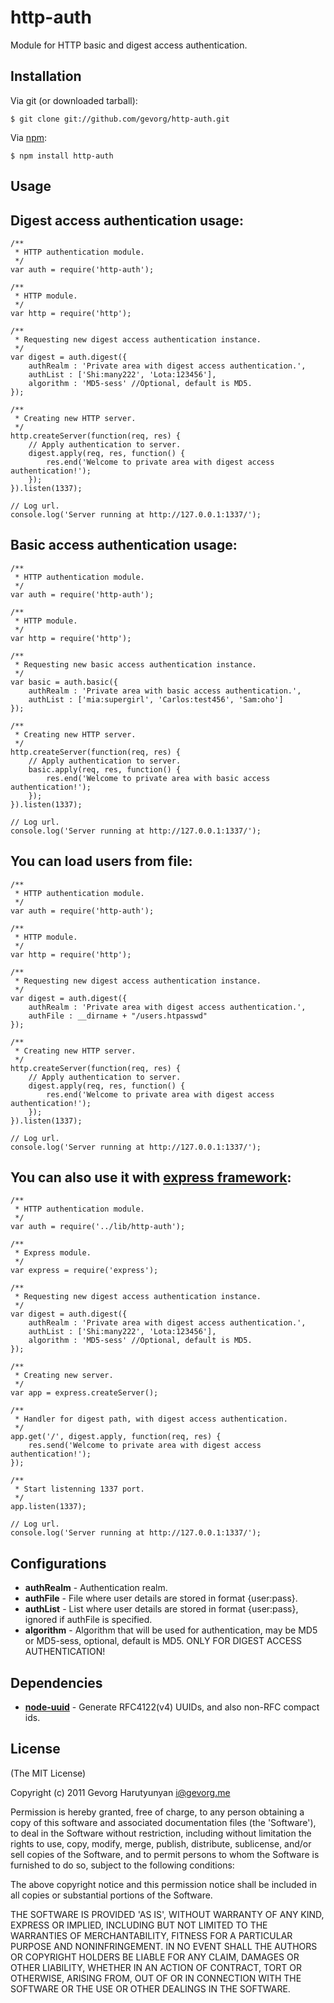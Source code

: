 # http-auth
Module for HTTP basic and digest access authentication.

## Installation

Via git (or downloaded tarball):

	$ git clone git://github.com/gevorg/http-auth.git

Via [npm](http://npmjs.org/):

	$ npm install http-auth

## Usage
	
Digest access authentication usage:
--------------------

	/**
	 * HTTP authentication module.
	 */
	var auth = require('http-auth');
	
	/**
	 * HTTP module.
	 */
	var http = require('http');
	
	/**
	 * Requesting new digest access authentication instance.
	 */
	var digest = auth.digest({
		authRealm : 'Private area with digest access authentication.',
		authList : ['Shi:many222', 'Lota:123456'],
		algorithm : 'MD5-sess' //Optional, default is MD5.
	});
	
	/**
	 * Creating new HTTP server.
	 */
	http.createServer(function(req, res) {
		// Apply authentication to server.
		digest.apply(req, res, function() {
			res.end('Welcome to private area with digest access authentication!');
		});
	}).listen(1337);
	
	// Log url.
	console.log('Server running at http://127.0.0.1:1337/');

Basic access authentication usage:
--------------------

	/**
	 * HTTP authentication module.
	 */
	var auth = require('http-auth');
	
	/**
	 * HTTP module.
	 */
	var http = require('http');
	
	/**
	 * Requesting new basic access authentication instance.
	 */
	var basic = auth.basic({
		authRealm : 'Private area with basic access authentication.',
		authList : ['mia:supergirl', 'Carlos:test456', 'Sam:oho']
	});
	
	/**
	 * Creating new HTTP server.
	 */
	http.createServer(function(req, res) {
		// Apply authentication to server.
		basic.apply(req, res, function() {
			res.end('Welcome to private area with basic access authentication!');
		});
	}).listen(1337);
	
	// Log url.
	console.log('Server running at http://127.0.0.1:1337/');

You can load users from file:
--------------------

	/**
	 * HTTP authentication module.
	 */
	var auth = require('http-auth');
	
	/**
	 * HTTP module.
	 */
	var http = require('http');
	
	/**
	 * Requesting new digest access authentication instance.
	 */
	var digest = auth.digest({
		authRealm : 'Private area with digest access authentication.',
		authFile : __dirname + "/users.htpasswd"
	});
	
	/**
	 * Creating new HTTP server.
	 */
	http.createServer(function(req, res) {
		// Apply authentication to server.
		digest.apply(req, res, function() {
			res.end('Welcome to private area with digest access authentication!');
		});
	}).listen(1337);
	
	// Log url.
	console.log('Server running at http://127.0.0.1:1337/');

You can also use it with [express framework](http://expressjs.com/):
--------------------

	/**
	 * HTTP authentication module.
	 */
	var auth = require('../lib/http-auth');
	
	/**
	 * Express module.
	 */
	var express = require('express');
	
	/**
	 * Requesting new digest access authentication instance.
	 */
	var digest = auth.digest({
		authRealm : 'Private area with digest access authentication.',
		authList : ['Shi:many222', 'Lota:123456'],
		algorithm : 'MD5-sess' //Optional, default is MD5.
	});
	
	/**
	 * Creating new server.
	 */
	var app = express.createServer();
	
	/**
	 * Handler for digest path, with digest access authentication.
	 */
	app.get('/', digest.apply, function(req, res) {
		res.send('Welcome to private area with digest access authentication!');
	});
	
	/**
	 * Start listenning 1337 port.
	 */
	app.listen(1337);
	
	// Log url.
	console.log('Server running at http://127.0.0.1:1337/');


## Configurations

 - **authRealm** - Authentication realm.
 - **authFile** - File where user details are stored in format {user:pass}.
 - **authList** - List where user details are stored in format {user:pass}, ignored if authFile is specified.
 - **algorithm** - Algorithm that will be used for authentication, may be MD5 or MD5-sess, optional, default is MD5. ONLY FOR DIGEST ACCESS AUTHENTICATION!

## Dependencies

 - **[node-uuid](https://github.com/broofa/node-uuid/)** - Generate RFC4122(v4) UUIDs, and also non-RFC compact ids.

## License

(The MIT License)

Copyright (c) 2011 Gevorg Harutyunyan <i@gevorg.me>

Permission is hereby granted, free of charge, to any person obtaining a copy of this software and associated documentation files (the 'Software'), to deal in the Software without restriction, including without limitation the rights to use, copy, modify, merge, publish, distribute, sublicense, and/or sell copies of the Software, and to permit persons to whom the Software is furnished to do so, subject to the following conditions:

The above copyright notice and this permission notice shall be included in all copies or substantial portions of the Software.

THE SOFTWARE IS PROVIDED 'AS IS', WITHOUT WARRANTY OF ANY KIND, EXPRESS OR IMPLIED, INCLUDING BUT NOT LIMITED TO THE WARRANTIES OF MERCHANTABILITY, FITNESS FOR A PARTICULAR PURPOSE AND NONINFRINGEMENT. IN NO EVENT SHALL THE AUTHORS OR COPYRIGHT HOLDERS BE LIABLE FOR ANY CLAIM, DAMAGES OR OTHER LIABILITY, WHETHER IN AN ACTION OF CONTRACT, TORT OR OTHERWISE, ARISING FROM, OUT OF OR IN CONNECTION WITH THE SOFTWARE OR THE USE OR OTHER DEALINGS IN THE SOFTWARE.